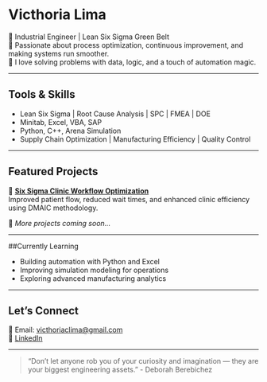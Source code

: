 # Victhoria Lima

🔹 Industrial Engineer | Lean Six Sigma Green Belt  
🔹 Passionate about process optimization, continuous improvement, and making systems run smoother.  
🔹 I love solving problems with data, logic, and a touch of automation magic.

---

## Tools & Skills

- Lean Six Sigma | Root Cause Analysis | SPC | FMEA | DOE
- Minitab, Excel, VBA, SAP
- Python, C++, Arena Simulation
- Supply Chain Optimization | Manufacturing Efficiency | Quality Control

---

## Featured Projects

🔹 [**Six Sigma Clinic Workflow Optimization**](https://github.com/victhorialima/six-sigma-clinic-workflow)  
Improved patient flow, reduced wait times, and enhanced clinic efficiency using DMAIC methodology.

🔹 *More projects coming soon...*

---

##Currently Learning

- Building automation with Python and Excel
- Improving simulation modeling for operations
- Exploring advanced manufacturing analytics

---

## Let’s Connect

📧 Email: victhoriaclima@gmail.com  
🔗 [LinkedIn](https://www.linkedin.com/in/YOUR-LINKEDIN/)

---

> “Don’t let anyone rob you of your curiosity and imagination — they are your biggest engineering assets.” - Deborah Berebichez
